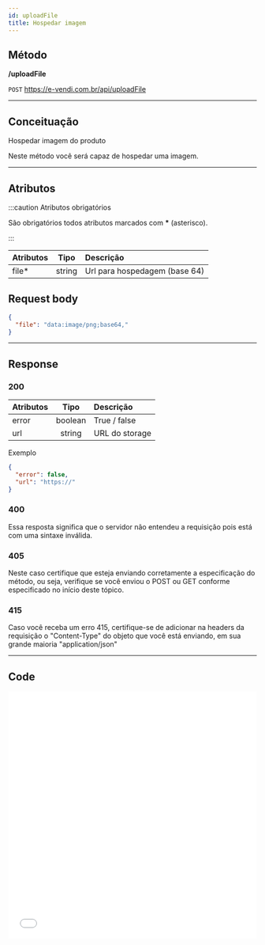```yaml
---
id: uploadFile
title: Hospedar imagem
---
```


## Método

**/uploadFile**

`POST` https://e-vendi.com.br/api/uploadFile

---

## Conceituação

Hospedar imagem do produto

Neste método você será capaz de hospedar uma imagem.

---

## Atributos

:::caution Atributos obrigatórios

São obrigatórios todos atributos marcados com **\*** (asterisco).

:::

| Atributos |  Tipo  | Descrição                     |
| :-------- | :----: | :---------------------------- |
| file\*    | string | Url para hospedagem (base 64) |

## Request body

```json
{
  "file": "data:image/png;base64,"
}
```

---

## Response

### 200

| Atributos |  Tipo   | Descrição      |
| :-------- | :-----: | :------------- |
| error     | boolean | True / false   |
| url       | string  | URL do storage |

Exemplo

```json
{
  "error": false,
  "url": "https://"
}
```

### 400

Essa resposta significa que o servidor não entendeu a requisição pois está com uma sintaxe inválida.

### 405

Neste caso certifique que esteja enviando corretamente a especificação do método, ou seja, verifique se você enviou o POST ou GET conforme especificado no início deste tópico.

### 415

Caso você receba um erro 415, certifique-se de adicionar na headers da requisição o "Content-Type" do objeto que você está enviando, em sua grande maioria "application/json"

---

## Code

<iframe src="//api.apiembed.com/?source=https://raw.githubusercontent.com/e-vendi/e-vendi-docs/main/json-examples/uploadFile.json" frameborder="0" scrolling="no" width="100%" height="500px" seamless></iframe>

